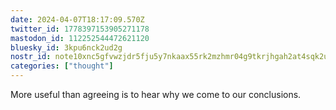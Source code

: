 ```yaml
---
date: 2024-04-07T18:17:09.570Z
twitter_id: 1778397153905271178
mastodon_id: 112252544472621120
bluesky_id: 3kpu6nck2ud2g
nostr_id: note10xnc5gfvwzjdr5fju5y7nkaax55rk2mzhmr04g9tkrjhgah2at4sqk2unc
categories: ["thought"]
---
```

More useful than agreeing is to hear why we come to our conclusions.
